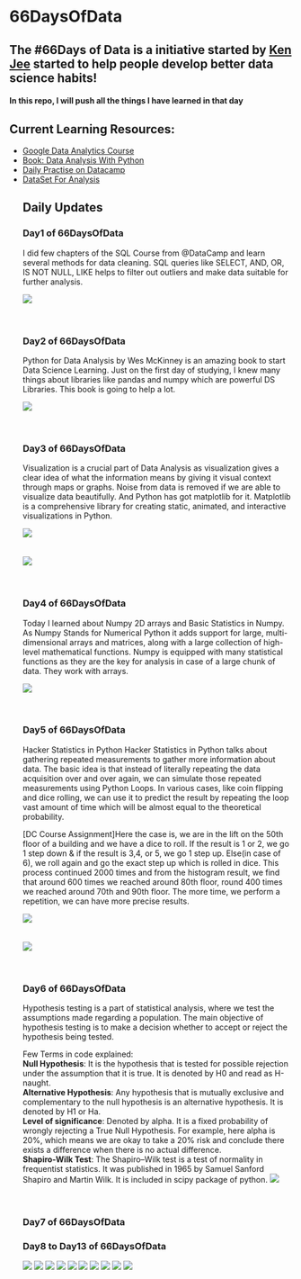 # 66DaysOfData
## The #66Days of Data is a initiative started by <a href = "https://github.com/PlayingNumbers">Ken Jee</a> started to help people develop better data science habits! 

#### In this repo, I will push all the things I have learned in that day
## Current Learning Resources:
<ul>
  <li>
    <a href = "https://www.coursera.org/specializations/google-data-analytics">Google Data Analytics Course</a>
  </li>
   <li>
    <a href = "https://www.amazon.com/Python-Data-Analysis-Wrangling-IPython/dp/1491957662/ref=sr_1_3?dchild=1&keywords=Data+Analysis&qid=1602718388&sr=8-3">Book: Data Analysis With Python</a>
  </li>
   <li>
    <a href = "https://learn.datacamp.com/practice">Daily Practise on Datacamp</a>
  </li>
   <li>
    <a href = "https://www.kaggle.com/datasets">DataSet For Analysis</a>
  </li>
  
  ## Daily Updates
  ### <b>Day1 of 66DaysOfData</b><br>
  <p>I did few chapters of the SQL Course from @DataCamp
and learn several methods for data cleaning. SQL queries like SELECT, AND, OR, IS NOT NULL, LIKE helps to filter out outliers and make data suitable for further analysis.</p>
  <img src = "./Day1/day1.png"/><br><br><br>
  
  ### <b>Day2 of 66DaysOfData</b><br>
  <p>Python for Data Analysis by Wes McKinney is an amazing book to start Data Science Learning. Just on the first day of studying, I knew many things about libraries like pandas and numpy which are powerful DS Libraries. This book is going to help a lot.</p>
  <img src = "./Day2/Day2.png"/><br><br><br>
  
  ### <b>Day3 of 66DaysOfData</b><br>
  <p>Visualization is a crucial part of Data Analysis as visualization gives a clear idea of what the information means by giving it visual context through maps or graphs. Noise from data is removed if we are able to visualize data beautifully. And Python has got matplotlib for it. Matplotlib is a comprehensive library for creating static, animated, and interactive visualizations in Python.</p>
  <img src = "./Day3/fig1.png"/><br><br><br>
  <img src = "./Day3/fig2.png"/><br><br><br>
  
  ### <b>Day4 of 66DaysOfData</b><br>
  <p>Today I learned about Numpy 2D arrays and Basic Statistics in Numpy. As Numpy Stands for Numerical Python it adds support for large, multi-dimensional arrays and matrices, along with a large collection of high-level mathematical functions. Numpy is equipped with many statistical functions as they are the key for analysis in case of a large chunk of data. They work with arrays.</p>
  <img src = "./Day4/day4.png"><br><br><br>
  
  ### <b>Day5 of 66DaysOfData</b><br>
  <p>Hacker Statistics in Python
Hacker Statistics in Python talks about gathering repeated measurements to gather more information about data. The basic idea is that instead of literally repeating the data acquisition over and over again, we can simulate those repeated measurements using Python Loops. In various cases, like coin flipping and dice rolling, we can use it to predict the result by repeating the loop vast amount of time which will be almost equal to the theoretical probability.</p><p>[DC Course Assignment]Here the case is, we are in the lift on the 50th floor of a building and we have a dice to roll. If the result is 1 or 2, we go 1 step down & if the result is 3,4, or 5, we go 1 step up. Else(in case of 6), we roll again and go the exact step up which is rolled in dice. This process continued 2000 times and from the histogram result, we find that around 600 times we reached around 80th floor, round 400 times we reached around 70th and 90th floor. The more time, we perform a repetition, we can have more precise results.</p>
  <img src = "./Day5/day5b.png"><br><br><br>
  <img src = "./Day5/day5a.png"><br><br><br>
  
  ### <b>Day6 of 66DaysOfData</b><br>
  <p>Hypothesis testing is a part of statistical analysis, where we test the assumptions made regarding a population. The main objective of hypothesis testing is to make a decision whether to accept or reject the hypothesis being tested.</p>
Few Terms in code explained:<br>
<b>Null Hypothesis</b>: It is the hypothesis that is tested for possible rejection under the assumption that it is true. It is denoted by H0 and read as H-naught.
<br>
<b>Alternative Hypothesis</b>: Any hypothesis that is mutually exclusive and complementary to the null hypothesis is an alternative hypothesis. It is denoted by H1 or Ha.<br>
<b>Level of significance</b>: Denoted by alpha. It is a fixed probability of wrongly rejecting a True Null Hypothesis. For example, here alpha is 20%, which means we are okay to take a 20% risk and conclude there exists a difference when there is no actual difference.<br>
<b>Shapiro-Wilk Test</b>: The Shapiro–Wilk test is a test of normality in frequentist statistics. It was published in 1965 by Samuel Sanford Shapiro and Martin Wilk. It is included in scipy package of python.
  <img src = "./Day6/day6.png"><br><br><br>
  
  
  ### <b>Day7 of 66DaysOfData</b><br>
  
  ### <b>Day8 to Day13 of 66DaysOfData</b><br>
  <p></p>
  <img src = "./Day8-Day13/figures/fig1a.png">
  <img src = "./Day8-Day13/figures/fig1b.png">
  <img src = "./Day8-Day13/figures/fig1c.png">
  <img src = "./Day8-Day13/figures/fig1d.png">
  <img src = "./Day8-Day13/figures/fig1e.png">
  <img src = "./Day8-Day13/figures/fig2a.png">
  <img src = "./Day8-Day13/figures/fig2c.png">
  <img src = "./Day8-Day13/figures/fig2d.png">
  <img src = "./Day8-Day13/figures/fig2e.png">
  <img src = "./Day8-Day13/figures/fig2f.png">
  
  
  
